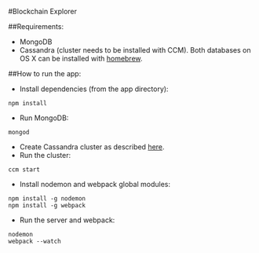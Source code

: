 #Blockchain Explorer

##Requirements:
- MongoDB
- Cassandra (cluster needs to be installed with CCM).
Both databases on OS X can be installed with [homebrew](http://brew.sh/).

##How to run the app:
- Install dependencies (from the app directory):
```
npm install
```
- Run MongoDB:
```
mongod
```
- Create Cassandra cluster as described [here](https://github.com/pcmanus/ccm).
- Run the cluster:
```
ccm start
```
- Install nodemon and webpack global modules:
```
npm install -g nodemon
npm install -g webpack
```
- Run the server and webpack:
```
nodemon
webpack --watch
```
